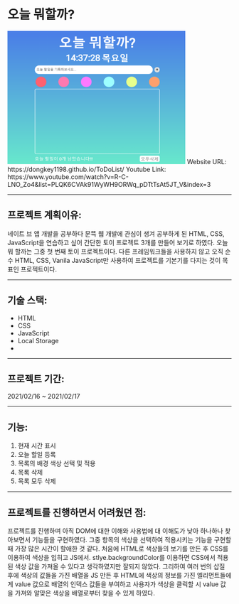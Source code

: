 # 오늘 뭐할까?

<img src= "https://github.com/dongkey1198/ToDoList/blob/main/todo.PNG" width = 400 height = 300>
Website URL: https://dongkey1198.github.io/ToDoList/
Youtube Link: https://www.youtube.com/watch?v=R-C-LNO_Zo4&list=PLQK6CVAk91WyWH9ORWq_pDTtTsAt5JT_V&index=3

---
## 프로젝트 계획이유:
네이트 브 앱 개발을 공부하다 문뜩 웹 개발에 관심이 생겨 공부하게 된 HTML, CSS, JavaScript을 연습하고 싶어 간단한 토이 프로젝트 3개를 만들어 보기로 하였다. 오늘 뭐 할까는 그중 첫 번째 토이 프로젝트이다. 다른 프레임워크들을 사용하지 않고 오직 순수 HTML, CSS, Vanila JavaScript만 사용하여 프로젝트를 기본기를 다지는 것이 목표인 프로젝트이다.

---
## 기술 스택:
- HTML
- CSS
- JavaScript
- Local Storage
- 
---
## 프로젝트 기간:
2021/02/16 ~ 2021/02/17

---
## 기능:
1. 현재 시간 표시
2. 오늘 할일 등록
3. 목록의 배경 색상 선택 및 적용
4. 목록 삭제
5. 목록 모두 삭제

---

## 프로젝트를 진행하면서 어려웠던 점:
프로젝트를 진행하며 아직 DOM에 대한 이해와 사용법에 대 이해도가 낮아 하나하나 찾아보면서 기능들을 구현하였다. 그중 항목의 색상을 선택하여 적용시키는 기능을 구현할 때 가장 많은 시간이 할애한 것 같다. 처음에 HTML로 색상들의 보기를 만든 후 CSS를 이용하여 색상을 입히고 JS에서. stlye.backgroundColor를 이용하면 CSS에서 적용된 색상 값을 가져올 수 있다고 생각하였지만 잘되지 않았다. 그리하여 여러 번의 삽질 후에 색상의 값들을 가진 배열을 JS 만든 후 HTML에 색상의 정보를 가진 엘리먼트들에게 value 값으로 배열의 인덱스 값들을 부여하고 사용자가 색상을 클릭할 시 value 값을 가져와 알맞은 색상을 배열로부터 찾을 수 있게 하였다.

